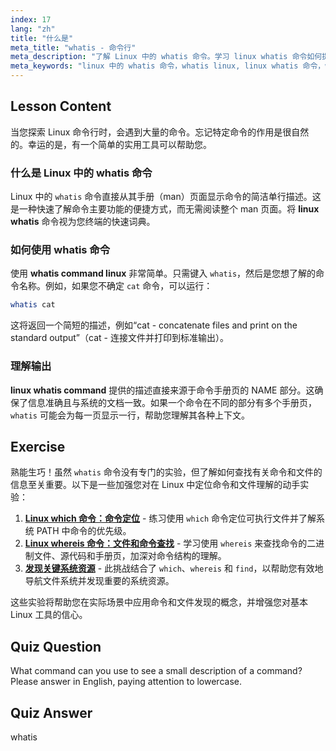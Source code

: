 ```yaml
---
index: 17
lang: "zh"
title: "什么是"
meta_title: "whatis - 命令行"
meta_description: "了解 Linux 中的 whatis 命令。学习 linux whatis 命令如何提供其他命令的单行描述，使其成为浏览命令行的重要工具。"
meta_keywords: "linux 中的 whatis 命令，whatis linux, linux whatis 命令，whatis 命令 linux, linux whatis, 命令行，linux 命令"
---
```


## Lesson Content

当您探索 Linux 命令行时，会遇到大量的命令。忘记特定命令的作用是很自然的。幸运的是，有一个简单的实用工具可以帮助您。

### 什么是 Linux 中的 whatis 命令

Linux 中的 `whatis` 命令直接从其手册（man）页面显示命令的简洁单行描述。这是一种快速了解命令主要功能的便捷方式，而无需阅读整个 man 页面。将 **linux whatis** 命令视为您终端的快速词典。

### 如何使用 whatis 命令

使用 **whatis command linux** 非常简单。只需键入 `whatis`，然后是您想了解的命令名称。例如，如果您不确定 `cat` 命令，可以运行：

```bash
whatis cat
```

这将返回一个简短的描述，例如“cat - concatenate files and print on the standard output”（cat - 连接文件并打印到标准输出）。

### 理解输出

**linux whatis command** 提供的描述直接来源于命令手册页的 NAME 部分。这确保了信息准确且与系统的文档一致。如果一个命令在不同的部分有多个手册页，`whatis` 可能会为每一页显示一行，帮助您理解其各种上下文。

## Exercise

熟能生巧！虽然 `whatis` 命令没有专门的实验，但了解如何查找有关命令和文件的信息至关重要。以下是一些加强您对在 Linux 中定位命令和文件理解的动手实验：

1. **[Linux which 命令：命令定位](https://labex.io/zh/labs/linux-linux-which-command-command-locating-215210)** - 练习使用 `which` 命令定位可执行文件并了解系统 PATH 中命令的优先级。
2. **[Linux whereis 命令：文件和命令查找](https://labex.io/zh/labs/linux-linux-whereis-command-file-and-command-finding-215211)** - 学习使用 `whereis` 来查找命令的二进制文件、源代码和手册页，加深对命令结构的理解。
3. **[发现关键系统资源](https://labex.io/zh/labs/linux-discover-critical-system-resources-388032)** - 此挑战结合了 `which`、`whereis` 和 `find`，以帮助您有效地导航文件系统并发现重要的系统资源。

这些实验将帮助您在实际场景中应用命令和文件发现的概念，并增强您对基本 Linux 工具的信心。

## Quiz Question

What command can you use to see a small description of a command? Please answer in English, paying attention to lowercase.

## Quiz Answer

whatis
